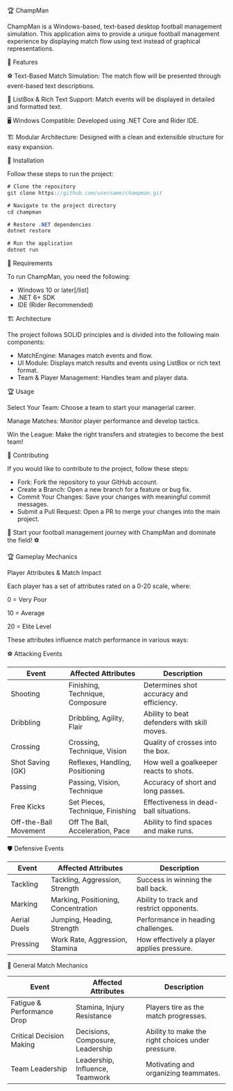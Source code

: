 🏆 ChampMan

ChampMan is a Windows-based, text-based desktop football management simulation. This application aims to provide a unique football management experience by displaying match flow using text instead of graphical representations.

🚀 Features

⚽ Text-Based Match Simulation: The match flow will be presented through event-based text descriptions.

📜 ListBox & Rich Text Support: Match events will be displayed in detailed and formatted text.

🖥 Windows Compatible: Developed using .NET Core and Rider IDE.

🏗 Modular Architecture: Designed with a clean and extensible structure for easy expansion.

📂 Installation

Follow these steps to run the project:

```csharp
# Clone the repository
git clone https://github.com/username/champman.git

# Navigate to the project directory
cd champman

# Restore .NET dependencies
dotnet restore

# Run the application
dotnet run
```

🔧 Requirements

To run ChampMan, you need the following:

- Windows 10 or later[/list]
- .NET 6+ SDK
- IDE (Rider Recommended)

🏗 Architecture

The project follows SOLID principles and is divided into the following main components:


- MatchEngine: Manages match events and flow.
- UI Module: Displays match results and events using ListBox or rich text format.
- Team & Player Management: Handles team and player data.

🏆 Usage

Select Your Team: Choose a team to start your managerial career.

Manage Matches: Monitor player performance and develop tactics.

Win the League: Make the right transfers and strategies to become the best team!

📜 Contributing

If you would like to contribute to the project, follow these steps:

- Fork: Fork the repository to your GitHub account.
- Create a Branch: Open a new branch for a feature or bug fix.
- Commit Your Changes: Save your changes with meaningful commit messages.
- Submit a Pull Request: Open a PR to merge your changes into the main project.

🚀 Start your football management journey with ChampMan and dominate the field! ⚽

🏆 Gameplay Mechanics

Player Attributes & Match Impact

Each player has a set of attributes rated on a 0-20 scale, where:

0 = Very Poor

10 = Average

20 = Elite Level

These attributes influence match performance in various ways:

⚽ Attacking Events

| Event              | Affected Attributes                  | Description                               |
|-------------------|--------------------------------|---------------------------------|
| Shooting          | Finishing, Technique, Composure | Determines shot accuracy and efficiency. |
| Dribbling         | Dribbling, Agility, Flair       | Ability to beat defenders with skill moves. |
| Crossing         | Crossing, Technique, Vision     | Quality of crosses into the box. |
| Shot Saving (GK) | Reflexes, Handling, Positioning | How well a goalkeeper reacts to shots. |
| Passing          | Passing, Vision, Technique      | Accuracy of short and long passes. |
| Free Kicks       | Set Pieces, Technique, Finishing | Effectiveness in dead-ball situations. |
| Off-the-Ball Movement | Off The Ball, Acceleration, Pace | Ability to find spaces and make runs. |

🛡️ Defensive Events

| Event         | Affected Attributes               | Description                               |
|-------------|--------------------------------|---------------------------------|
| Tackling     | Tackling, Aggression, Strength  | Success in winning the ball back. |
| Marking      | Marking, Positioning, Concentration | Ability to track and restrict opponents. |
| Aerial Duels | Jumping, Heading, Strength      | Performance in heading challenges. |
| Pressing     | Work Rate, Aggression, Stamina  | How effectively a player applies pressure. |

📌 General Match Mechanics

| Event                   | Affected Attributes                  | Description                                |
|------------------------|--------------------------------|--------------------------------|
| Fatigue & Performance Drop | Stamina, Injury Resistance   | Players tire as the match progresses. |
| Critical Decision Making  | Decisions, Composure, Leadership | Ability to make the right choices under pressure. |
| Team Leadership         | Leadership, Influence, Teamwork  | Motivating and organizing teammates. |
